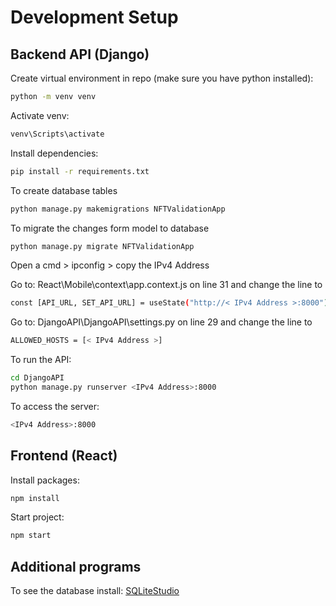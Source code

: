# Development Setup

## Backend API (Django)

Create virtual environment in repo (make sure you have python installed):
```bash
python -m venv venv
```

Activate venv:
```bash
venv\Scripts\activate
```

Install dependencies:
```bash
pip install -r requirements.txt
```

To create database tables
```bash
python manage.py makemigrations NFTValidationApp
```

To migrate the changes form model to database 
```bash
python manage.py migrate NFTValidationApp
```

Open a cmd > ipconfig > copy the IPv4 Address

Go to: React\Mobile\context\app.context.js on line 31 and change the line to
```bash
const [API_URL, SET_API_URL] = useState("http://< IPv4 Address >:8000");
```

Go to: DjangoAPI\DjangoAPI\settings.py on line 29 and change the line to
```bash
ALLOWED_HOSTS = [< IPv4 Address >]
```

To run the API:
```bash
cd DjangoAPI
python manage.py runserver <IPv4 Address>:8000
```

To access the server: 
```bash
<IPv4 Address>:8000
```


## Frontend (React)

Install packages:
```bash
npm install
```

Start project:
```bash
npm start
```

## Additional programs

To see the database install: [SQLiteStudio](https://sqlitestudio.pl/)